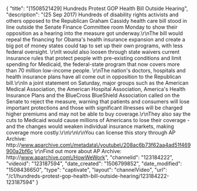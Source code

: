 {
    "title": "[1508521429] Hundreds Protest GOP Health Bill Outside Hearing",
    "description": "(25 Sep 2017) Hundreds of disability rights activists and others opposed to the Republican Graham Cassidy health care bill stood in line outside the Senate Finance Committee room Monday to show their opposition as a hearing into the measure got underway.\r\nThe bill would repeal the financing for Obama's health insurance expansion and create a big pot of money states could tap to set up their own programs, with less federal oversight. \r\nIt would also loosen through state waivers current insurance rules that protect people with pre-existing conditions and limit spending for Medicaid, the federal-state program that now covers more than 70 million low-income people.  \r\nThe nation's doctors, hospitals and health insurance plans have all come out in opposition to the Republican bill.\r\nIn a joint statement on Saturday, major groups such as the American Medical Association, the American Hospital Association, America's Health Insurance Plans and the BlueCross BlueShield Association called on the Senate to reject the measure, warning that patients and consumers will lose important protections and those with significant illnesses will be charged higher premiums and may not be able to buy coverage.\r\nThey also say the cuts to Medicaid would cause millions of Americans to lose their coverage - and the changes would weaken individual insurance markets, making coverage more costly.\r\n\r\n\r\nYou can license this story through AP Archive: http:\/\/www.aparchive.com\/metadata\/youtube\/208ac6b73f62aa4ad51f469900a2bf6c \r\nFind out more about AP Archive: http:\/\/www.aparchive.com\/HowWeWork",
    "channelid": "123184222",
    "videoid": "123187594",
    "date_created": "1506799852",
    "date_modified": "1508436650",
    "type": "captivate",
    "layout": "channelVideo",
    "url": "\/c1\/hundreds-protest-gop-health-bill-outside-hearing\/123184222-123187594"
}